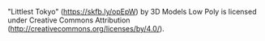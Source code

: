 "Littlest Tokyo" (https://skfb.ly/opEpW) by 3D Models Low Poly is licensed under Creative Commons Attribution (http://creativecommons.org/licenses/by/4.0/).
